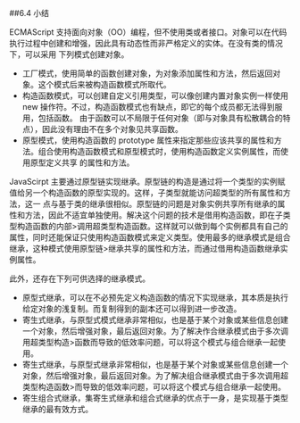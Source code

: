##6.4 小结

ECMAScript 支持面向对象（OO）编程，但不使用类或者接口。对象可以在代码执行过程中创建和增强，因此具有动态性而非严格定义的实体。在没有类的情况下，可以采用
下列模式创建对象。

* 工厂模式，使用简单的函数创建对象，为对象添加属性和方法，然后返回对象。这个模式后来被构造函数模式所取代。
* 构造函数模式，可以创建自定义引用类型，可以像创建内置对象实例一样使用 new 操作符。不过，构造函数模式也有缺点，即它的每个成员都无法得到服用，包括函数。
由于函数可以不局限于任何对象（即与对象具有松散耦合的特点），因此没有理由不在多个对象见共享函数。
* 原型模式，使用构造函数的 prototype 属性来指定那些应该共享的属性和方法。组合使用构造函数模式和原型模式时，使用构造函数定义实例属性，而使用原型定义共享
的属性和方法。

JavaScirpt 主要通过原型链实现继承。原型链的构造是通过将一个类型的实例赋值给另一个构造函数的原型实现的。这样，子类型就能访问超类型的所有属性和方法，这一
点与基于类的继承很相似。原型链的问题是对象实例共享所有继承的属性和方法，因此不适宜单独使用。解决这个问题的技术是借用构造函数，即在子类型构造函数的内部>调用超类型构造函数。这样就可以做到每个实例都具有自己的属性，同时还能保证只使用构造函数模式来定义类型。使用最多的继承模式是组合继承，这种模式使用原型链>继承共享的属性和方法，而通过借用构造函数继承实例属性。

此外，还存在下列可供选择的继承模式。

* 原型式继承，可以在不必预先定义构造函数的情况下实现继承，其本质是执行给定对象的浅复制。而复制得到的副本还可以得到进一步改造。
* 寄生式继承，与原型式模式继承非常相似，也是基于某个对象或某些信息创建一个对象，然后增强对象，最后返回对象。为了解决作合继承模式由于多次调用超类型构造>函数而导致的低效率问题，可以将这个模式与组合继承一起使用。
* 寄生式继承，与原型式继承非常相似，也是基于某个对象或某些信息创建一个对象，然后增强对象，最后返回对象。为了解决组合继承模式由于多次调用超类型构造函数>而导致的低效率问题，可以将这个模式与组合继承一起使用。
* 寄生组合式继承，集寄生式继承和组合式继承的优点于一身，是实现基于类型继承的最有效方式。

